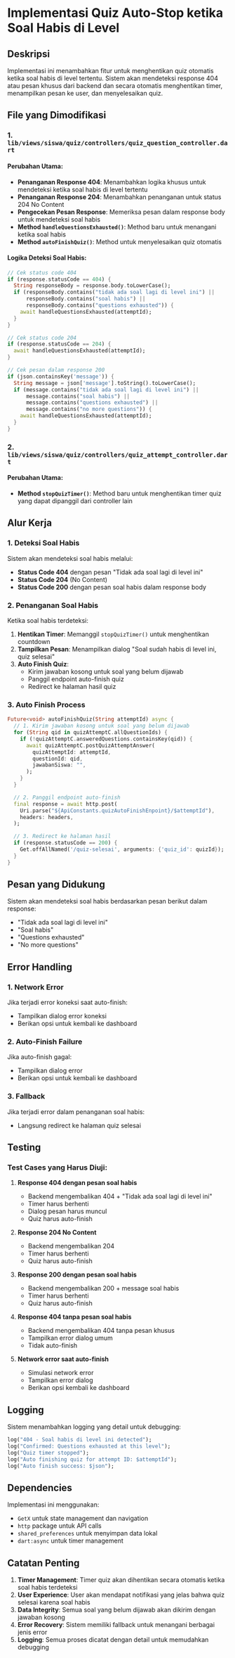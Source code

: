 # Implementasi Quiz Auto-Stop ketika Soal Habis di Level

## Deskripsi

Implementasi ini menambahkan fitur untuk menghentikan quiz otomatis ketika soal habis di level tertentu. Sistem akan mendeteksi response 404 atau pesan khusus dari backend dan secara otomatis menghentikan timer, menampilkan pesan ke user, dan menyelesaikan quiz.

## File yang Dimodifikasi

### 1. `lib/views/siswa/quiz/controllers/quiz_question_controller.dart`

#### Perubahan Utama:

- **Penanganan Response 404**: Menambahkan logika khusus untuk mendeteksi ketika soal habis di level tertentu
- **Penanganan Response 204**: Menambahkan penanganan untuk status 204 No Content
- **Pengecekan Pesan Response**: Memeriksa pesan dalam response body untuk mendeteksi soal habis
- **Method `handleQuestionsExhausted()`**: Method baru untuk menangani ketika soal habis
- **Method `autoFinishQuiz()`**: Method untuk menyelesaikan quiz otomatis

#### Logika Deteksi Soal Habis:

```dart
// Cek status code 404
if (response.statusCode == 404) {
  String responseBody = response.body.toLowerCase();
  if (responseBody.contains("tidak ada soal lagi di level ini") ||
      responseBody.contains("soal habis") ||
      responseBody.contains("questions exhausted")) {
    await handleQuestionsExhausted(attemptId);
  }
}

// Cek status code 204
if (response.statusCode == 204) {
  await handleQuestionsExhausted(attemptId);
}

// Cek pesan dalam response 200
if (json.containsKey('message')) {
  String message = json['message'].toString().toLowerCase();
  if (message.contains("tidak ada soal lagi di level ini") ||
      message.contains("soal habis") ||
      message.contains("questions exhausted") ||
      message.contains("no more questions")) {
    await handleQuestionsExhausted(attemptId);
  }
}
```

### 2. `lib/views/siswa/quiz/controllers/quiz_attempt_controller.dart`

#### Perubahan Utama:

- **Method `stopQuizTimer()`**: Method baru untuk menghentikan timer quiz yang dapat dipanggil dari controller lain

## Alur Kerja

### 1. Deteksi Soal Habis

Sistem akan mendeteksi soal habis melalui:

- **Status Code 404** dengan pesan "Tidak ada soal lagi di level ini"
- **Status Code 204** (No Content)
- **Status Code 200** dengan pesan soal habis dalam response body

### 2. Penanganan Soal Habis

Ketika soal habis terdeteksi:

1. **Hentikan Timer**: Memanggil `stopQuizTimer()` untuk menghentikan countdown
2. **Tampilkan Pesan**: Menampilkan dialog "Soal sudah habis di level ini, quiz selesai"
3. **Auto Finish Quiz**:
   - Kirim jawaban kosong untuk soal yang belum dijawab
   - Panggil endpoint auto-finish quiz
   - Redirect ke halaman hasil quiz

### 3. Auto Finish Process

```dart
Future<void> autoFinishQuiz(String attemptId) async {
  // 1. Kirim jawaban kosong untuk soal yang belum dijawab
  for (String qid in quizAttemptC.allQuestionIds) {
    if (!quizAttemptC.answeredQuestions.containsKey(qid)) {
      await quizAttemptC.postQuizAttemptAnswer(
        quizAttemptId: attemptId,
        questionId: qid,
        jawabanSiswa: "",
      );
    }
  }

  // 2. Panggil endpoint auto-finish
  final response = await http.post(
    Uri.parse("${ApiConstants.quizAutoFinishEnpoint}/$attemptId"),
    headers: headers,
  );

  // 3. Redirect ke halaman hasil
  if (response.statusCode == 200) {
    Get.offAllNamed('/quiz-selesai', arguments: {'quiz_id': quizId});
  }
}
```

## Pesan yang Didukung

Sistem akan mendeteksi soal habis berdasarkan pesan berikut dalam response:

- "Tidak ada soal lagi di level ini"
- "Soal habis"
- "Questions exhausted"
- "No more questions"

## Error Handling

### 1. Network Error

Jika terjadi error koneksi saat auto-finish:

- Tampilkan dialog error koneksi
- Berikan opsi untuk kembali ke dashboard

### 2. Auto-Finish Failure

Jika auto-finish gagal:

- Tampilkan dialog error
- Berikan opsi untuk kembali ke dashboard

### 3. Fallback

Jika terjadi error dalam penanganan soal habis:

- Langsung redirect ke halaman quiz selesai

## Testing

### Test Cases yang Harus Diuji:

1. **Response 404 dengan pesan soal habis**

   - Backend mengembalikan 404 + "Tidak ada soal lagi di level ini"
   - Timer harus berhenti
   - Dialog pesan harus muncul
   - Quiz harus auto-finish

2. **Response 204 No Content**

   - Backend mengembalikan 204
   - Timer harus berhenti
   - Quiz harus auto-finish

3. **Response 200 dengan pesan soal habis**

   - Backend mengembalikan 200 + message soal habis
   - Timer harus berhenti
   - Quiz harus auto-finish

4. **Response 404 tanpa pesan soal habis**

   - Backend mengembalikan 404 tanpa pesan khusus
   - Tampilkan error dialog umum
   - Tidak auto-finish

5. **Network error saat auto-finish**
   - Simulasi network error
   - Tampilkan error dialog
   - Berikan opsi kembali ke dashboard

## Logging

Sistem menambahkan logging yang detail untuk debugging:

```dart
log("404 - Soal habis di level ini detected");
log("Confirmed: Questions exhausted at this level");
log("Quiz timer stopped");
log("Auto finishing quiz for attempt ID: $attemptId");
log("Auto finish success: $json");
```

## Dependencies

Implementasi ini menggunakan:

- `GetX` untuk state management dan navigation
- `http` package untuk API calls
- `shared_preferences` untuk menyimpan data lokal
- `dart:async` untuk timer management

## Catatan Penting

1. **Timer Management**: Timer quiz akan dihentikan secara otomatis ketika soal habis terdeteksi
2. **User Experience**: User akan mendapat notifikasi yang jelas bahwa quiz selesai karena soal habis
3. **Data Integrity**: Semua soal yang belum dijawab akan dikirim dengan jawaban kosong
4. **Error Recovery**: Sistem memiliki fallback untuk menangani berbagai jenis error
5. **Logging**: Semua proses dicatat dengan detail untuk memudahkan debugging
